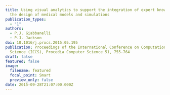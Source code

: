 ```yaml
---
title: Using visual analytics to support the integration of expert knowledge in
  the design of medical models and simulations
publication_types:
  - "1"
authors:
  - P.J. Giabbanelli
  - P.J. Jackson
doi: 10.1016/j.procs.2015.05.195
publication: Proceedings of the International Conference on Computational
  Science (ICCS), Procedia Computer Science 51, 755-764
draft: false
featured: false
image:
  filename: featured
  focal_point: Smart
  preview_only: false
date: 2015-09-28T21:07:00.000Z
---
```

